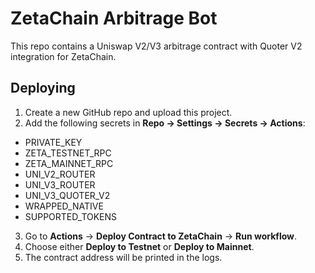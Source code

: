 # ZetaChain Arbitrage Bot

This repo contains a Uniswap V2/V3 arbitrage contract with Quoter V2 integration for ZetaChain.

## Deploying

1. Create a new GitHub repo and upload this project.
2. Add the following secrets in **Repo → Settings → Secrets → Actions**:

- PRIVATE_KEY
- ZETA_TESTNET_RPC
- ZETA_MAINNET_RPC
- UNI_V2_ROUTER
- UNI_V3_ROUTER
- UNI_V3_QUOTER_V2
- WRAPPED_NATIVE
- SUPPORTED_TOKENS

3. Go to **Actions** → **Deploy Contract to ZetaChain** → **Run workflow**.
4. Choose either **Deploy to Testnet** or **Deploy to Mainnet**.
5. The contract address will be printed in the logs.
